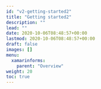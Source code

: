 ```yaml
---
id: "v2-getting-started2"
title: "Getting started2"
description: ""
lead: ""
date: 2020-10-06T08:48:57+00:00
lastmod: 2020-10-06T08:48:57+00:00
draft: false
images: []
menu:
  xamarinforms:
    parent: "Overview"
weight: 20
toc: true
---
```

